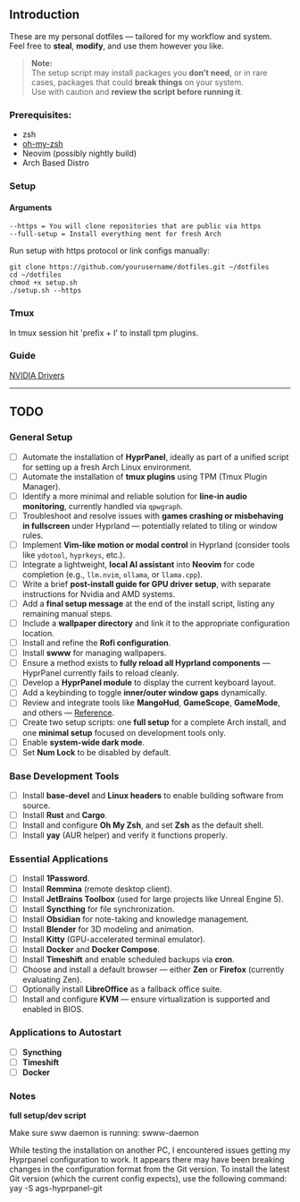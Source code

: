 ## Introduction

These are my personal dotfiles — tailored for my workflow and system.  
Feel free to **steal**, **modify**, and use them however you like.

>  **Note:**  
> The setup script may install packages you **don’t need**, or in rare cases, packages that could **break things** on your system.  
> Use with caution and **review the script before running it**.


### Prerequisites:
- zsh
- [oh-my-zsh](https://ohmyz.sh/#install)
- Neovim (possibly nightly build)
- Arch Based Distro

### Setup

#### Arguments
```shell
--https = You will clone repositories that are public via https
--full-setup = Install everything ment for fresh Arch
```

Run setup with https protocol or link configs manually:
```shell
git clone https://github.com/yourusername/dotfiles.git ~/dotfiles
cd ~/dotfiles
chmod +x setup.sh
./setup.sh --https
```

### Tmux

In tmux session hit 'prefix + I' to install tpm plugins.


### Guide
[NVIDIA Drivers](https://github.com/korvahannu/arch-nvidia-drivers-installation-guide)


---

## TODO

### General Setup
- [ ] Automate the installation of **HyprPanel**, ideally as part of a unified script for setting up a fresh Arch Linux environment.
- [ ] Automate the installation of **tmux plugins** using TPM (Tmux Plugin Manager).
- [ ] Identify a more minimal and reliable solution for **line-in audio monitoring**, currently handled via `qpwgraph`.
- [ ] Troubleshoot and resolve issues with **games crashing or misbehaving in fullscreen** under Hyprland — potentially related to tiling or window rules.
- [ ] Implement **Vim-like motion or modal control** in Hyprland (consider tools like `ydotool`, `hyprkeys`, etc.).
- [ ] Integrate a lightweight, **local AI assistant** into **Neovim** for code completion (e.g., `llm.nvim`, `ollama`, or `llama.cpp`).
- [ ] Write a brief **post-install guide for GPU driver setup**, with separate instructions for Nvidia and AMD systems.
- [ ] Add a **final setup message** at the end of the install script, listing any remaining manual steps.
- [ ] Include a **wallpaper directory** and link it to the appropriate configuration location.
- [ ] Install and refine the **Rofi configuration**.
- [ ] Install **swww** for managing wallpapers.
- [ ] Ensure a method exists to **fully reload all Hyprland components** — HyprPanel currently fails to reload cleanly.
- [ ] Develop a **HyprPanel module** to display the current keyboard layout.
- [ ] Add a keybinding to toggle **inner/outer window gaps** dynamically.
- [ ] Review and integrate tools like **MangoHud**, **GameScope**, **GameMode**, and others — [Reference](https://www.youtube.com/watch?v=5mn6xHCxTp4).
- [ ] Create two setup scripts: one **full setup** for a complete Arch install, and one **minimal setup** focused on development tools only.
- [ ] Enable **system-wide dark mode**.
- [ ] Set **Num Lock** to be disabled by default.

### Base Development Tools
- [ ] Install **base-devel** and **Linux headers** to enable building software from source.
- [ ] Install **Rust** and **Cargo**.
- [ ] Install and configure **Oh My Zsh**, and set **Zsh** as the default shell.
- [ ] Install **yay** (AUR helper) and verify it functions properly.

### Essential Applications
- [ ] Install **1Password**.
- [ ] Install **Remmina** (remote desktop client).
- [ ] Install **JetBrains Toolbox** (used for large projects like Unreal Engine 5).
- [ ] Install **Syncthing** for file synchronization.
- [ ] Install **Obsidian** for note-taking and knowledge management.
- [ ] Install **Blender** for 3D modeling and animation.
- [ ] Install **Kitty** (GPU-accelerated terminal emulator).
- [ ] Install **Docker** and **Docker Compose**.
- [ ] Install **Timeshift** and enable scheduled backups via **cron**.
- [ ] Choose and install a default browser — either **Zen** or **Firefox** (currently evaluating Zen).
- [ ] Optionally install **LibreOffice** as a fallback office suite.
- [ ] Install and configure **KVM** — ensure virtualization is supported and enabled in BIOS.

### Applications to Autostart
- [ ] **Syncthing**
- [ ] **Timeshift**
- [ ] **Docker**

### Notes
**full setup/dev script**

Make sure sww daemon is running:
swww-daemon

While testing the installation on another PC, I encountered issues getting my Hyprpanel configuration to work. It appears there may have been breaking changes in the configuration format from the Git version.
To install the latest Git version (which the current config expects), use the following command:
yay -S ags-hyprpanel-git

